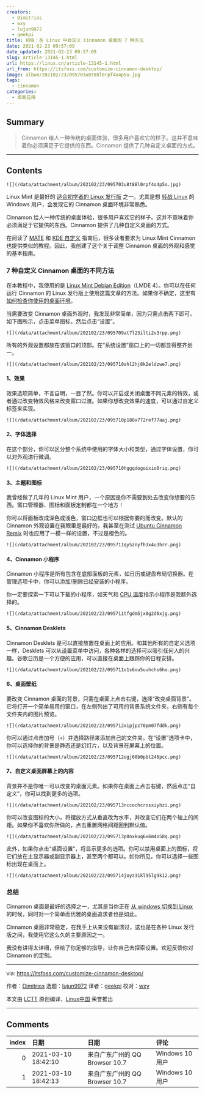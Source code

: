 ```yaml
---
creators:
  - Dimitrios
  - wxy
  - lujun9972
  - geekpi
title: 初级：在 Linux 中自定义 Cinnamon 桌面的 7 种方法
date: 2021-02-23 09:57:09
date_updated: 2021-02-23 09:57:09
slug: article-13145-1.html
url: https://linux.cn/article-13145-1.html
url_from: https://itsfoss.com/customize-cinnamon-desktop/
image: album/202102/23/095703u8t88l0rpf4o4p5o.jpg
tags:
  - cinnamon
categories:
  - 桌面应用
---
```


## Summary

> Cinnamon 给人一种传统的桌面体验，很多用户喜欢它的样子。这并不意味着你必须满足于它提供的东西。Cinnamon 提供了几种自定义桌面的方式。

***

<!-- more -->

## Contents

`![](/data/attachment/album/202102/23/095703u8t88l0rpf4o4p5o.jpg)`

Linux Mint 是最好的 [适合初学者的 Linux 发行版](https://itsfoss.com/best-linux-beginners/) 之一。尤其是想 [转战 Linux](https://itsfoss.com/reasons-switch-linux-windows-xp/) 的 Windows 用户，会发现它的 Cinnamon 桌面环境非常熟悉。

Cinnamon 给人一种传统的桌面体验，很多用户喜欢它的样子。这并不意味着你必须满足于它提供的东西。Cinnamon 提供了几种自定义桌面的方式。

在阅读了 [MATE](https://itsfoss.com/ubuntu-mate-customization/) 和 [KDE 自定义](https://itsfoss.com/kde-customization/) 指南后，很多读者要求为 Linux Mint Cinnamon 也提供类似的教程。因此，我创建了这个关于调整 Cinnamon 桌面的外观和感觉的基本指南。

### 7 种自定义 Cinnamon 桌面的不同方法

在本教程中，我使用的是 [Linux Mint Debian Edition](https://itsfoss.com/lmde-4-release/)（LMDE 4）。你可以在任何运行 Cinnamon 的 Linux 发行版上使用这篇文章的方法。如果你不确定，这里有 [如何检查你使用的桌面环境](https://itsfoss.com/find-desktop-environment/)。

当需要改变 Cinnamon 桌面外观时，我发现非常简单，因为只需点击两下即可。如下图所示，点击菜单图标，然后点击“设置”。

`![](/data/attachment/album/202102/23/095709at7l23ilti2v3rpp.png)`

所有的外观设置都放在该窗口的顶部。在“系统设置”窗口上的一切都显得整齐划一。

`![](/data/attachment/album/202102/23/095710shl2hj8k2eldzwe7.png)`

#### 1、效果

效果选项简单，不言自明，一目了然。你可以开启或关闭桌面不同元素的特效，或者通过改变特效风格来改变窗口过渡。如果你想改变效果的速度，可以通过自定义标签来实现。

`![](/data/attachment/album/202102/23/095710p188x772ref77aaj.png)`

#### 2、字体选择

在这个部分，你可以区分整个系统中使用的字体大小和类型，通过字体设置，你可以对外观进行微调。

`![](/data/attachment/album/202102/23/095710hggqdogoixio0riq.png)`

#### 3、主题和图标

我曾经做了几年的 Linux Mint 用户，一个原因是你不需要到处去改变你想要的东西。窗口管理器、图标和面板定制都在一个地方！

你可以将面板改成深色或浅色，窗口边框也可以根据你要的而改变。默认的 Cinnamon 外观设置在我眼里是最好的，我甚至在测试 [Ubuntu Cinnamon Remix](https://itsfoss.com/ubuntu-cinnamon-remix-review/) 时也应用了一模一样的设置，不过是橙色的。

`![](/data/attachment/album/202102/23/095711qy5znyfh3x4u3hrr.png)`

#### 4、Cinnamon 小程序

Cinnamon 小程序是所有包含在底部面板的元素，如日历或键盘布局切换器。在管理选项卡中，你可以添加/删除已经安装的小程序。

你一定要探索一下可以下载的小程序，如天气和 [CPU 温度](https://itsfoss.com/check-laptop-cpu-temperature-ubuntu/)指示小程序是我额外选择的。

`![](/data/attachment/album/202102/23/095711tfgdm5jx0g2d6xjg.png)`

#### 5、Cinnamon Desklets

Cinnamon Desklets 是可以直接放置在桌面上的应用。和其他所有的自定义选项一样，Desklets 可以从设置菜单中访问，各种各样的选择可以吸引任何人的兴趣。谷歌日历是一个方便的应用，可以直接在桌面上跟踪你的日程安排。

`![](/data/attachment/album/202102/23/095711o1s6ou5uuhchs6ho.png)`

#### 6、桌面壁纸

要改变 Cinnamon 桌面的背景，只需在桌面上点击右键，选择“改变桌面背景”。它将打开一个简单易用的窗口，在左侧列出了可用的背景系统文件夹，右侧有每个文件夹内的图片预览。

`![](/data/attachment/album/202102/23/095712xipjpz70pm07fddk.png)`

你可以通过点击加号（`+`）并选择路径来添加自己的文件夹。在“设置”选项卡中，你可以选择你的背景是静态还是幻灯片，以及背景在屏幕上的位置。

`![](/data/attachment/album/202102/23/095712ogj66b0pbt246pcc.png)`

#### 7、自定义桌面屏幕上的内容

背景并不是你唯一可以改变的桌面元素。如果你在桌面上点击右键，然后点击“自定义”，你可以找到更多的选项。

`![](/data/attachment/album/202102/23/095713nccochcrosxiyhzi.png)`

你可以改变图标的大小，将摆放方式从垂直改为水平，并改变它们在两个轴上的间距。如果你不喜欢你所做的，点击重置网格间距回到默认值。

`![](/data/attachment/album/202102/23/095713p0nxkuq6x6m4o58q.png)`

此外，如果你点击“桌面设置”，将显示更多的选项。你可以禁用桌面上的图标，将它们放在主显示器或副显示器上，甚至两个都可以。如你所见，你可以选择一些图标出现在桌面上。

`![](/data/attachment/album/202102/23/095714joyz31kl95lg9k12.png)`

### 总结

Cinnamon 桌面是最好的选择之一，尤其是当你正在 [从 windows 切换到 Linux](https://itsfoss.com/guide-install-linux-mint-16-dual-boot-windows/) 的时候，同时对一个简单而优雅的桌面追求者也是如此。

Cinnamon 桌面非常稳定，在我手上从来没有崩溃过，这也是在各种 Linux 发行版之间，我使用它这么久的主要原因之一。

我没有讲得太详细，但给了你足够的指导，让你自己去探索设置。欢迎反馈你对 Cinnamon 的定制。

---

via: <https://itsfoss.com/customize-cinnamon-desktop/>

作者：[Dimitrios](https://itsfoss.com/author/dimitrios/) 选题：[lujun9972](https://github.com/lujun9972) 译者：[geekpi](https://github.com/geekpi) 校对：[wxy](https://github.com/wxy)

本文由 [LCTT](https://github.com/LCTT/TranslateProject) 原创编译，[Linux中国](https://linux.cn/) 荣誉推出

***

## Comments

|   index | 日期                | 日期                                           | 评论     |
|--------:|:--------------------|:-----------------------------------------------|:---------|
|       0 | 2021-03-10 18:42:10 | 来自广东广州的 QQ Browser 10.7|Windows 10 用户 | 来了来了 |
|       1 | 2021-03-10 18:42:13 | 来自广东广州的 QQ Browser 10.7|Windows 10 用户 | 来了来了 |
